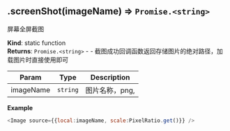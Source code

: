 <a name="module_miot/host/file.screenShot"></a>

## .screenShot(imageName) ⇒ <code>Promise.&lt;string&gt;</code>
屏幕全屏截图

**Kind**: static function  
**Returns**: <code>Promise.&lt;string&gt;</code> - - 截图成功回调函数返回存储图片的绝对路径，加载图片时直接使用即可  

| Param | Type | Description |
| --- | --- | --- |
| imageName | <code>string</code> | 图片名称，png, |

**Example**  
```js
<Image source={{local:imageName, scale:PixelRatio.get()}} />
```
